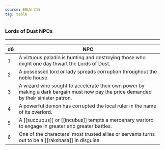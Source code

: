 ```yaml
---
source: ERLW 215
tag: table
---
```


### Lords of Dust NPCs
---
|d6|NPC|
|----|------------|
|1|A virtuous paladin is hunting and destroying those who might one day thwart the Lords of Dust.|
|2|A possessed lord or lady spreads corruption throughout the noble house.|
|3|A wizard who sought to accelerate their own power by making a dark bargain must now pay the price demanded by their sinister patron.|
|4|A powerful demon has corrupted the local ruler in the name of its overlord.|
|5|A [[succubus]] or [[incubus]] tempts a mercenary warlord to engage in greater and greater battles.|
|6|One of the characters' most trusted allies or servants turns out to be a [[rakshasa]] in disguise.|
